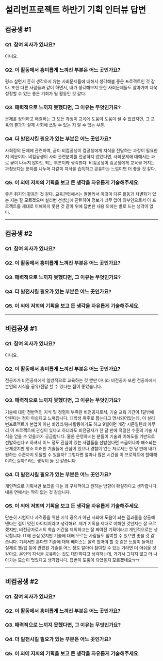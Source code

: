 # 설리번프로젝트 하반기 기획 인터뷰 답변

## 컴공생 #1

### Q1. 참여 의사가 있나요?

 아니요.

### Q2. 이 활동에서 흥미롭게 느껴진 부분은 어느 곳인가요?

 평소 살면서 흔히 생각하지 않는 사회문제들에 대해서 생각해볼 좋은 프로젝트인 것 같다. 또한 다른 사람들과 같이 하면서, 내가 생각해보지 못한 사회문제들도 알아가며 더욱 성장할 수 있는 좋은 기회가 될 활동인 것 같다.

### Q3. 매력적으로 느끼지 못했다면, 그 이유는 무엇인가요?

 문제를 정의하고 해결하는 그 모든 과정이 교육에 도움이 도움이 될 수 있겠지만, 그 교육의 결과가 실제 사회에 쓰일 수 있는 지 알 수 없는 부분.

### Q4. 더 발전시킬 필요가 있는 부분은 어느 곳인가요?

 사회정의 문제에 관련하여, 굳이 비컴공생이 컴공생에게 지식을 전달하는 과정이 필요한지 의문이다. 비컴공생이 사회 관련분야를 전공하지 않았다면, 사회문제에 대해서는 과로 굳이 나누지 않아도 되는 부분이라 생각한다. 비컴공생이 컴공생에게 교육을 거치는 과정보다는 분야를 나누어 다같이 지식을 습득하고 공유하는 느낌이면 더 좋을 것 같다.

### Q5. 이 외에 저희의 기획을 보고 든 생각을 자유롭게 기술해주세요.

 좋은 취지의 활동인 것 같다. 교육관련해서는 잘몰라서 이것이 다른 활동과 차별화가 있는 지는 잘 모르겠으며 설리번 선생님에 관련하여 정보가 너무 없어 외부인으로서 이 프로젝트를 제대로 이해하지 못한 것 같아 위에 답변한 내용 외에는 별로 드는 생각이 없다.

------

## 컴공생 #2

### Q1. 참여 의사가 있나요?

 

### Q2. 이 활동에서 흥미롭게 느껴진 부분은 어느 곳인가요?

 

### Q3. 매력적으로 느끼지 못했다면, 그 이유는 무엇인가요?



### Q4. 더 발전시킬 필요가 있는 부분은 어느 곳인가요?



### Q5. 이 외에 저희의 기획을 보고 든 생각을 자유롭게 기술해주세요.



------

## 비컴공생 #1

### Q1. 참여 의사가 있나요?

 아니요.

### Q2. 이 활동에서 흥미롭게 느껴진 부분은 어느 곳인가요?

 전공자가 비전공자에게 일방적으로 교육하는 것 뿐만 아니라 비전공자 또한 전공자에게 본인의 지식을 공유/전달 할 수 있다는 점이 좋았습니다. 

### Q3. 매력적으로 느끼지 못했다면, 그 이유는 무엇인가요?

 기술에 대한 전반적인 지식 및 경험이 부족한 비전공자로서, 기술 교육 기간이 1달밖에 안된다는 점이 아쉽다고 느껴집니다. 대학생 위주로 뽑는다고 명시되어있는데, 이 설리번프로젝트가 본업이 아닌 비영리/봉사활동이기도 하고 9월이면 개강 시즌일텐데 아무리 이 프로젝트에 관심이 있다고 하더라도 비전공자가 한 달 만에 적절한 수준의 기술 지식을 얻을 수 있을까가 궁금합니다. 물론 운영하시는 분들이 기술과 이해도를 기반으로 선발하신다고 하셔서 어느 정도 관심이 있는 사람들을 선발한다면 조금이나마 해소되는 문제겠지만 평소 이러한 기술들에 관심이 있으나 경험이 없는 저로서는 한 달 만에 내가 원하는 수준까지 도달할 수 있을까? 그렇다면 얼마나 많은 시간을 이 프로젝트에 할애해야하는걸까? 라는 생각이 들 것 같습니다.

### Q4. 더 발전시킬 필요가 있는 부분은 어느 곳인가요?

 개인적으로 기획서만 보았을 때는 꽤 구체적이고 원하는 방향이 확실하다고 생각합니다. 내용 면에서는 딱히 없는 것 같습니다.

### Q5. 이 외에 저희의 기획을 보고 든 생각을 자유롭게 기술해주세요.

 단순히 시험이나 자격증을 위한 지식 공유가 아닌 사회에 도움이 되는 결과물을 창출해낸다는 점이 멋진 아이디어라고 생각해요. 제가 기획을 제대로 이해한 것인지는 잘 모르겠지만, 비전공자로서의 학습 기간을 제외하고는 잘 짜여진 기획이라고 개인적으로는 생각합니다. IT에 관심 있지만 기술에 대해 모르는 사람들도 참여할 수 있으면 좋을 것 같습니다. 기획서만 본다면 기술에 대해 베이스는 깔려 있어야 할 것 같은 느낌이 들어요. 실제로 웹/앱 등에 관련된 기술을 어느 정도 알아야 참여할 수 있는 거라면 더 아쉬울 것 같아요. 본인의 지식을 공유하는 것도 대단하다고 생각하는데, 거기서 그치지 않고 더 나아가는 모습이 멋있다고 생각합니다. 답변이 도움이 되었을지 모르겠네요ㅠㅠ 

------

## 비컴공생 #2

### Q1. 참여 의사가 있나요?



### Q2. 이 활동에서 흥미롭게 느껴진 부분은 어느 곳인가요?



### Q3. 매력적으로 느끼지 못했다면, 그 이유는 무엇인가요?



### Q4. 더 발전시킬 필요가 있는 부분은 어느 곳인가요?



### Q5. 이 외에 저희의 기획을 보고 든 생각을 자유롭게 기술해주세요.

